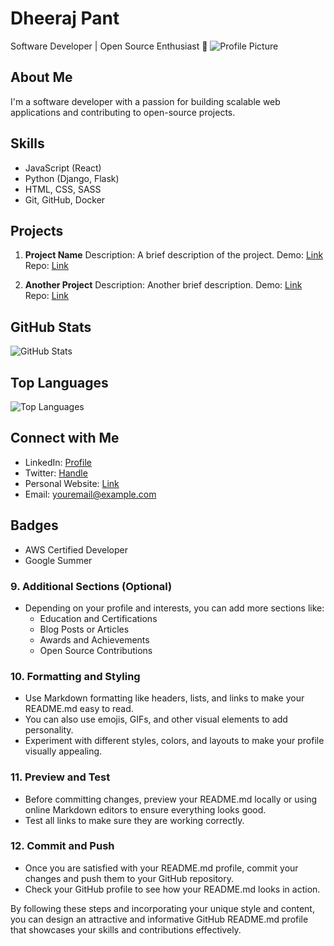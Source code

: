 # Dheeraj Pant
Software Developer | Open Source Enthusiast 🚀
![Profile Picture](https://github.com/username/profile-picture.jpg)
## About Me
I'm a software developer with a passion for building scalable web applications and contributing to open-source projects.
## Skills
- JavaScript (React)
- Python (Django, Flask)
- HTML, CSS, SASS
- Git, GitHub, Docker
## Projects
1. **Project Name**
   Description: A brief description of the project.
   Demo: [Link](https://example.com)
   Repo: [Link](https://github.com/username/project)

2. **Another Project**
   Description: Another brief description.
   Demo: [Link](https://example.com)
   Repo: [Link](https://github.com/username/another-project)
## GitHub Stats
![GitHub Stats](https://github-readme-stats.vercel.app/api?username=username&show_icons=true&count_private=true)

## Top Languages
![Top Languages](https://github-readme-stats.vercel.app/api/top-langs/?username=username&layout=compact)

## Connect with Me
- LinkedIn: [Profile](https://www.linkedin.com/in/username)
- Twitter: [Handle](https://twitter.com/username)
- Personal Website: [Link](https://www.yourwebsite.com)
- Email: [youremail@example.com](mailto:youremail@example.com)

## Badges
- AWS Certified Developer
- Google Summer


### 9. Additional Sections (Optional)
- Depending on your profile and interests, you can add more sections like:
  - Education and Certifications
  - Blog Posts or Articles
  - Awards and Achievements
  - Open Source Contributions

### 10. Formatting and Styling
- Use Markdown formatting like headers, lists, and links to make your README.md easy to read.
- You can also use emojis, GIFs, and other visual elements to add personality.
- Experiment with different styles, colors, and layouts to make your profile visually appealing.

### 11. Preview and Test
- Before committing changes, preview your README.md locally or using online Markdown editors to ensure everything looks good.
- Test all links to make sure they are working correctly.

### 12. Commit and Push
- Once you are satisfied with your README.md profile, commit your changes and push them to your GitHub repository.
- Check your GitHub profile to see how your README.md looks in action.

By following these steps and incorporating your unique style and content, you can design an attractive and informative GitHub README.md profile that showcases your skills and contributions effectively.
